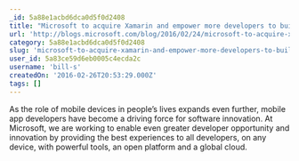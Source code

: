 ```yaml
---
_id: 5a88e1acbd6dca0d5f0d2408
title: "Microsoft to acquire Xamarin and empower more developers to build apps on any device"
url: 'http://blogs.microsoft.com/blog/2016/02/24/microsoft-to-acquire-xamarin-and-empower-more-developers-to-build-apps-on-any-device/'
category: 5a88e1acbd6dca0d5f0d2408
slug: 'microsoft-to-acquire-xamarin-and-empower-more-developers-to-build-apps-on-any-device'
user_id: 5a83ce59d6eb0005c4ecda2c
username: 'bill-s'
createdOn: '2016-02-26T20:53:29.000Z'
tags: []
---
```


As the role of mobile devices in people’s lives expands even further, mobile app developers have become a driving force for software innovation. At Microsoft, we are working to enable even greater developer opportunity and innovation by providing the best experiences to all developers, on any device, with powerful tools, an open platform and a global cloud.
